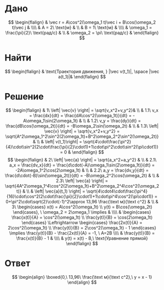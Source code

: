 # Дано
$$
\begin{flalign}
	& \vec r = A\cos^2(\omega_1 t)\vec i + B\cos(\omega_2 t)\vec j & \\\\
	& A = 2\ \text{м} & \\
	& B = 1\ \text{м} & \\\\
	& \omega_1 = \frac{\pi}{2}\ \text{рад/с} & \\
	& \omega_2 = \pi\ \text{рад/с} &
\end{flalign}
$$
# Найти
$$
\begin{flalign}
	& \text{Траектория движения, } |\vec v(t_1)|, \space |\vec a(t_1)|&
\end{flalign}
$$
# Решение
$$
\begin{flalign}
	& 1\ \left| \vec{v} \right| = \sqrt{v_x^2+v_y^2}& \\
	& 1.1\ v_x = \frac{dx}{dt} = \frac{dA\cos^2(\omega_1t)}{dt} = -A\omega_1\sin(2\omega_1t) & \\
	& 1.2\ v_y = \frac{dy}{dt} = \frac{dB\cos(\omega_2t)}{dt} = -B\omega_2\sin(\omega_2t) & \\
	& 1.3\ \left| \vec{v} \right| = \sqrt{v_x^2+v_y^2} = \sqrt{A^2\omega_1^2\sin^2(2\omega_1t)+B^2\omega_2^2\sin^2(\omega_2t)} & \\
	& \left| v(t_1)\right| = \sqrt{4\cdot\frac{\pi^2}{4}\cdot\sin^2(2\cdot\frac{\pi}{2}\cdot1)+1\cdot\pi^2\cdot\sin^2(\pi\cdot1)} = 0 &
\end{flalign}
$$
$$
\begin{flalign}
	& 2\ \left| \vec{a} \right| = \sqrt{a_x^2+a_y^2} & \\
	& 2.1\ a_x = \frac{dv_x}{dt} = \frac{d\cdot(-A)\omega_1\sin(2\omega_1t)}{dt} = -2A\omega_1^2\cos(2\omega_1t) & \\
	& 2.2\ a_y = \frac{dv_y}{dt} = \frac{d\cdot(-B)\sin(\omega_2t)}{dt} = -B\omega_2^2\cos(\omega_2t) & \\
	& 2.3\ \left| \vec{a} \right| = \sqrt{4A^2\omega_1^4\cos^2(2\omega_1t)+B^2\omega_2^4\cos^2(\omega_2t)} & \\
	& \left| \vec{a}(t_1) \right| = \sqrt{4\cdot4\cdot\frac{\pi^4}{16}\cdot\cos^2(2\cdot\frac{\pi}{2}\cdot1)+1\cdot\pi^4\cos^2(\pi\cdot1)} = 0+\pi^2\cdot\sqrt{2}\cdot(-1)^2\approx 13,96 \frac{\text м}{\text с^2}  & \\
	& 3\
	\begin{cases}
		x(t) = A\cos^2(\omega_1t) \\
		y(t) = B\cos(\omega_2t)
	\end{cases}, \ \omega_2 = 2\omega_1 \implies & \\\\
	& 
	\begin{cases}
		\frac{x(t)}{A} = \cos^2(\omega_1t) \\
		\frac{y(t)}{B} = \cos(2\omega_1t)
	\end{cases} \Leftrightarrow
	\begin{cases}
		\frac{2x(t)}{A} = 2\cos^2(\omega_1t) \\
		\frac{y(t)}{B} = 2\cos^2(\omega_1t) - 1
	\end{cases} \implies \frac{y(t)}{B} - \frac{2x(t)}{A} = -1, \ A=2B \\\\
	& \frac{y(t)}{B} =  \frac{x(t)}{B} - 1 & \\\\
	& y(t) = x(t) - B,\ \text{Уравнение прямой}	
\end{flalign}
$$
# Ответ
$$
\begin{align}
	\boxed{0,\ 13,96\ \frac{\text м}{\text с^2},\ y = x - 1}
\end{align}
$$